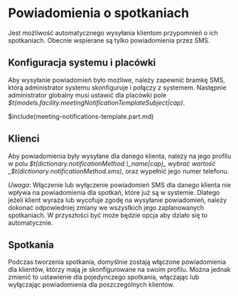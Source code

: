 # Powiadomienia o spotkaniach

Jest możliwość automatycznego wysyłania klientom przypomnień o ich spotkaniach. Obecnie wspierane
są tylko powiadomienia przez SMS.

## Konfiguracja systemu i placówki

Aby wysyłanie powiadomień było możliwe, należy zapewnić bramkę SMS, którą administrator systemu
skonfiguruje i połączy z systemem. Następnie administrator globalny musi ustawić dla placówki
pole _$t(models.facility.meetingNotificationTemplateSubject|cap)_.

$include(meeting-notifications-template.part.md)

## Klienci

Aby powiadomienia były wysyłane dla danego klienta, należy na jego profilu w polu
_$t(dictionary.notificationMethod.\_name|cap)_ wybrać wartość _$t(dictionary.notificationMethod.sms)_,
oraz wypełnić jego numer telefonu.

_Uwaga_: Włączenie lub wyłączenie powiadomień SMS dla danego klienta nie wpływa na powiadomienia dla
spotkań, które już są w systemie. Dlatego jeżeli klient wyraża lub wycofuje zgodę na wysyłanie
powiadomień, należy dokonać odpowiedniej zmiany we wszystkich jego zaplanowanych spotkaniach.
W przyszłości być może będzie opcja aby działo się to automatycznie.

## Spotkania

Podczas tworzenia spotkania, domyślnie zostają włączone powiadomienia dla klientów, którzy mają je
skonfigurowane na swoim profilu. Można jednak zmienić to ustawienie dla pojedynczego spotkania,
włączając lub wyłączając powiadomienia dla poszczególnych klientów.
